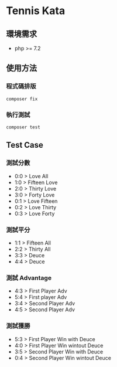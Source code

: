# Tennis Kata

## 環境需求

- php >= 7.2

## 使用方法

### 程式碼排版
```
composer fix
```

### 執行測試
```
composer test
```

## Test Case

### 測試分數

- 0:0 > Love All
- 1:0 > Fifteen Love 
- 2:0 > Thirty Love 
- 3:0 > Forty Love
- 0:1 > Love Fifteen
- 0:2 > Love Thirty
- 0:3 > Love Forty

### 測試平分

- 1:1 > Fifteen All
- 2:2 > Thirty All
- 3:3 > Deuce
- 4:4 > Deuce

### 測試 Advantage

- 4:3 > First Player Adv
- 5:4 > First player Adv
- 3:4 > Second Player Adv
- 4:5 > Second Player Adv

### 測試獲勝

- 5:3 > First Player Win with Deuce
- 4:0 > First Player Win wintout Deuce
- 3:5 > Second Player Win with Deuce
- 0:4 > Second Player Win wintout Deuce
